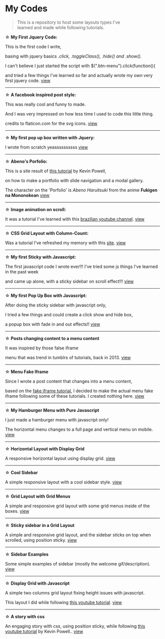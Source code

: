 
<h1>My Codes </h1>
<blockquote>This is a repository to host some layouts types I've <br/>learned and made while following tutorials.
</blockquote><p>

 ☆ <b>My First Jquery Code:</b> <p>This is the first code I write, <p>basing with jquery basics <i>.click, .toggleClass(), .hide()    and .show().</i><p> I can't believe I just started the script with $(".btn-menu").click(function(){ <p>and tried a few          things I've learned so far and actually wrote my own very first jquery code. <a href="https://bishonenlover.github.io/todorokiscute/jqcode.html" target="_blank">view</a>
 <hr/>
   
 ☆ <b>A facebook inspired post style:</b> <p>This was really cool and funny to made. <p>
  And I was very impressed on how less time I used to code this little thing.
  <p>
  credits to flaticon.com for the svg icons. <a href="https://bishonenlover.github.io/todorokiscute/fb-post.html" target="_blank">view</a>
   <hr/>

 ☆ <b>My first pop up box written with Jquery:</b> <p>I wrote from scratch yeassssssssss <a href="https://bishonenlover.github.io/todorokiscute/pop-up-box.html" target="_blank">view</a>
 <hr/>

 ☆ <b>Abeno's Porfolio:</b> <p>This is a site result of <a href="https://www.youtube.com/watch?v=dRuMoGNcJfw&list=PL4-IK0AVhVjNRKd4KBrXHpNtmMvR0qYz4" target="_blank">this tutorial</a> by Kevin Powell,<p>on how to make a portfolio with slide navigation and a modal gallery.<p>
  The character on the 'Porfolio' is <i>Abeno Haruitsuki</i> from the anime <b>Fukigen na Mononokean</b> <a href="https://bishonenlover.github.io/todorokiscute/abenos-portfolio.html" target="_blank">view</a>
 <hr/>
   
 ☆ <b>Image animation on scroll:</b><p> It was a tutorial I've learned with this <a href="https://www.youtube.com/user/origamidlabs" target="_blank">brazilian youtube channel</a>. <a href="https://bishonenlover.github.io/todorokiscute/animation-scroll.html" target="_blank">view</a>
 <hr/>

 ☆ <b>CSS Grid Layout with Column-Count:</b> <p>Was a tutorial I've refreshed my memory with this <a href="https://w3bits.com/css-masonry/" target="_blank">site</a>. <a href="https://bishonenlover.github.io/todorokiscute/grid-layout.html" target="_blank">view</a>
 <hr/>
 
 ☆ <b>My first Sticky with Javascript:</b> <p>The first javascript code I wrote ever!!! I've tried some js things I've learned in the past week<p> and came up alone, with a sticky sidebar on scroll effect!!! <a href="https://bishonenlover.github.io/todorokiscute/first-js-sticky.html" target="_blank">view</a>
 <hr/>
 
 ☆ <b>My first Pop Up Box with Javascript:</b> <p> After doing the sticky sidebar with javascript only,  <p>I tried a few things and could create a click show and hide box,  <p>a popup box with fade in and out effects!! <a href="https://bishonenlover.github.io/todorokiscute/first-js-popup.html"  target="_blank">view</a>
 
  <hr/>
 
 ☆ <b>Posts changing content to a menu content</b> <p> It was inspired by those false iframe <p>menu that was trend in tumblrs of tutorials, back in 2013. <a href="https://bishonenlover.github.io/todorokiscute/change-content.html"  target="_blank">view</a>
  <hr/>
 
 ☆ <b>Menu Fake Iframe</b> <p> Since I wrote a post content that changes into a menu content,<p> based on the <a href="https://www.google.com/search?q=menu+falso+iframe&oq=menu+falso+iframe&aqs=chrome..69i57j69i60.3155j1j7&sourceid=chrome&ie=UTF-8" target="_blank">fake iframe tutorial</a>, I decided to make the actual menu fake iframe following some of these tutorials. I created nothing here. <a href="https://bishonenlover.github.io/todorokiscute/fakeiframe.html" target="_blank">view</a>
 
  <hr/>
 
 ☆ <b>My Hamburger Menu with Pure Javascript</b> <p> I just made a hamburger menu with javascript only! <p>The horizontal menu changes to a full page and vertical menu on mobile.  <a href="https://bishonenlover.github.io/todorokiscute/js-hamburger.html" target="_blank">view</a>
 
  <hr/>
 
 ☆ <b>Horizontal Layout with Display Grid</b> <p> A responsive horizontal layout using display grid. <a href="https://bishonenlover.github.io/todorokiscute/horizontal-grid.html" target="_blank">view</a>
 <hr/>
 
 ☆ <b>Cool Sidebar</b> <p> A simple responsive layout with a cool sidebar style. <a href="https://bishonenlover.github.io/todorokiscute/cool-sidebar.html" target="_blank">view</a>
  <hr/>
 
 ☆ <b>Grid Layout with Grid Menus</b> <p> A simple and responsive grid layout with some grid menus inside of the boxes. <a href="https://bishonenlover.github.io/todorokiscute/grid-layout-menus.html" target="_blank">view</a>
 <hr/>
 
 ☆ <b>Sticky sidebar in a Grid Layout</b> <p> A simple and responsive grid layout, and the sidebar sticks on top when scrolled, using position sticky. <a href="https://bishonenlover.github.io/todorokiscute/sticky-grid-layout.html" target="_blank">view</a>
 
  <hr/>
 
 ☆ <b>Sidebar Examples</b> <p> Some simple examples of sidebar (mostly the welcome gif/description). <a href="https://bishonenlover.github.io/todorokiscute/sidebar-examples.html" target="_blank">view</a>
 
 
 
  <hr/>
 
 ☆ <b>Display Grid with Javascript</b> <p> A simple two columns grid layout fixing height issues with javascript. <p>
 This layout I did while following <a href="https://www.youtube.com/watch?v=DEXKAUrl2q0&list=WL&index=2&t=2109s" target="_blank">this youtube tutorial</a>. <a href="https://bishonenlover.github.io/todorokiscute/js-grid.html" target="_blank">view</a>
 
  <hr/>
 
 ☆ <b>A story with css</b> <p> An engaging story with css, using position sticky, while following <a href="https://www.youtube.com/watch?v=ErSwQhrfbuc" target="_blank">this youtube tutorial</a> by Kevin Powell.</a>. <a href="https://bishonenlover.github.io/todorokiscute/sticky-story.html" target="_blank">view</a>

